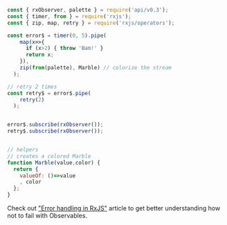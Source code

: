 <!--
name:		
title:		retry
pageTitle:	RxJS retry operator example with a marble diagram
desc:		
docsUrl:	https://rxjs.dev/api/operators/retry
-->

```js
const { rxObserver, palette } = require('api/v0.3');
const { timer, from } = require('rxjs');
const { zip, map, retry } = require('rxjs/operators');

const error$ = timer(0, 5).pipe(
    map(x=>{
      if (x>2) { throw 'Bam!' }
      return x;
    }),
    zip(from(palette), Marble) // colorize the stream
  );

// retry 2 times
const retry$ = error$.pipe(
    retry(2)
  );


error$.subscribe(rxObserver());
retry$.subscribe(rxObserver());


// helpers
// creates a colored Marble
function Marble(value,color) {
  return {
    valueOf: ()=>value
    , color
  };
}

```

Check out ["Error handling in RxJS"](https://medium.com/@kddsky/error-handling-in-rxjs-bac0f96a7def) article to get better understanding how not to fail with Observables.